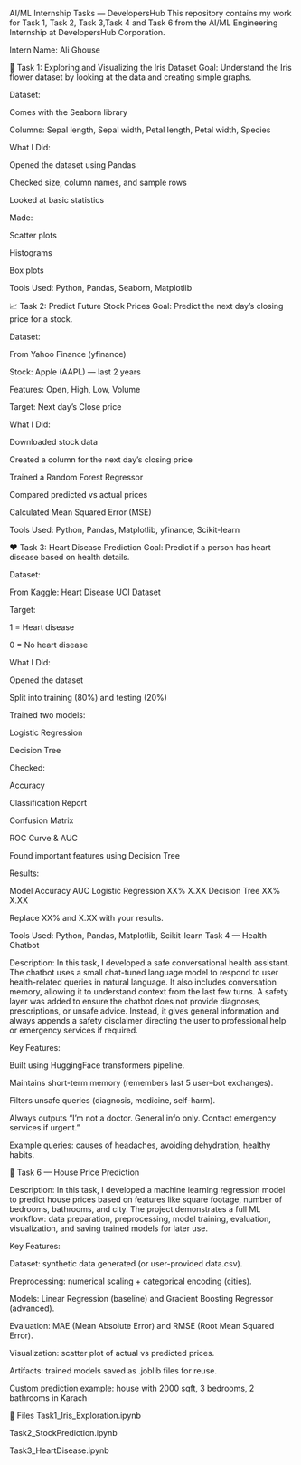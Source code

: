 AI/ML Internship Tasks — DevelopersHub
This repository contains my work for Task 1, Task 2,  Task 3,Task 4 and Task 6 from the AI/ML Engineering Internship at DevelopersHub Corporation.

Intern Name: Ali Ghouse

🌸 Task 1: Exploring and Visualizing the Iris Dataset
Goal:
Understand the Iris flower dataset by looking at the data and creating simple graphs.

Dataset:

Comes with the Seaborn library

Columns: Sepal length, Sepal width, Petal length, Petal width, Species

What I Did:

Opened the dataset using Pandas

Checked size, column names, and sample rows

Looked at basic statistics

Made:

Scatter plots

Histograms

Box plots

Tools Used: Python, Pandas, Seaborn, Matplotlib

📈 Task 2: Predict Future Stock Prices
Goal:
Predict the next day’s closing price for a stock.

Dataset:

From Yahoo Finance (yfinance)

Stock: Apple (AAPL) — last 2 years

Features: Open, High, Low, Volume

Target: Next day’s Close price

What I Did:

Downloaded stock data

Created a column for the next day’s closing price

Trained a Random Forest Regressor

Compared predicted vs actual prices

Calculated Mean Squared Error (MSE)

Tools Used: Python, Pandas, Matplotlib, yfinance, Scikit-learn

❤️ Task 3: Heart Disease Prediction
Goal:
Predict if a person has heart disease based on health details.

Dataset:

From Kaggle: Heart Disease UCI Dataset

Target:

1 = Heart disease

0 = No heart disease

What I Did:

Opened the dataset

Split into training (80%) and testing (20%)

Trained two models:

Logistic Regression

Decision Tree

Checked:

Accuracy

Classification Report

Confusion Matrix

ROC Curve & AUC

Found important features using Decision Tree

Results:

Model	Accuracy	AUC
Logistic Regression	XX%	X.XX
Decision Tree	XX%	X.XX

Replace XX% and X.XX with your results.

Tools Used: Python, Pandas, Matplotlib, Scikit-learn
Task 4 — Health Chatbot

Description:
In this task, I developed a safe conversational health assistant. The chatbot uses a small chat-tuned language model to respond to user health-related queries in natural language. It also includes conversation memory, allowing it to understand context from the last few turns. A safety layer was added to ensure the chatbot does not provide diagnoses, prescriptions, or unsafe advice. Instead, it gives general information and always appends a safety disclaimer directing the user to professional help or emergency services if required.

Key Features:

Built using HuggingFace transformers pipeline.

Maintains short-term memory (remembers last 5 user–bot exchanges).

Filters unsafe queries (diagnosis, medicine, self-harm).

Always outputs “I’m not a doctor. General info only. Contact emergency services if urgent.”

Example queries: causes of headaches, avoiding dehydration, healthy habits.

📌 Task 6 — House Price Prediction

Description:
In this task, I developed a machine learning regression model to predict house prices based on features like square footage, number of bedrooms, bathrooms, and city. The project demonstrates a full ML workflow: data preparation, preprocessing, model training, evaluation, visualization, and saving trained models for later use.

Key Features:

Dataset: synthetic data generated (or user-provided data.csv).

Preprocessing: numerical scaling + categorical encoding (cities).

Models: Linear Regression (baseline) and Gradient Boosting Regressor (advanced).

Evaluation: MAE (Mean Absolute Error) and RMSE (Root Mean Squared Error).

Visualization: scatter plot of actual vs predicted prices.

Artifacts: trained models saved as .joblib files for reuse.

Custom prediction example: house with 2000 sqft, 3 bedrooms, 2 bathrooms in Karach

📂 Files
Task1_Iris_Exploration.ipynb

Task2_StockPrediction.ipynb

Task3_HeartDisease.ipynb


